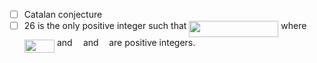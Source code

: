 - [ ] Catalan conjecture
- [ ] 26 is the only positive integer such that <img src="/tex/fce8eaf0bca0d2e24b53d96a8e5103de.svg?invert_in_darkmode&sanitize=true" align=middle width=143.11605329999998pt height=26.76175259999998pt/> where <img src="/tex/4648f00a4b416b27f88ac6491ad44457.svg?invert_in_darkmode&sanitize=true" align=middle width=48.222926399999984pt height=21.18721440000001pt/> and <img src="/tex/332cc365a4987aacce0ead01b8bdcc0b.svg?invert_in_darkmode&sanitize=true" align=middle width=9.39498779999999pt height=14.15524440000002pt/> and <img src="/tex/deceeaf6940a8c7a5a02373728002b0f.svg?invert_in_darkmode&sanitize=true" align=middle width=8.649225749999989pt height=14.15524440000002pt/> are positive integers.
